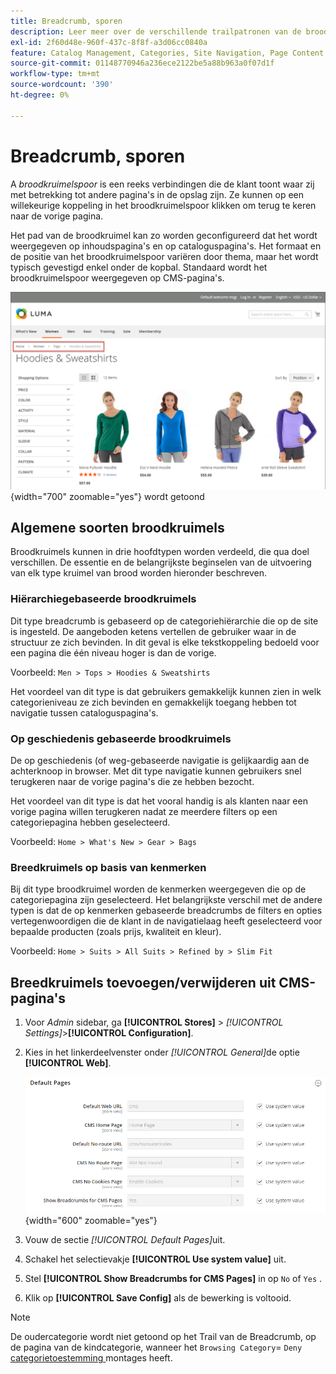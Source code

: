 ```yaml
---
title: Breadcrumb, sporen
description: Leer meer over de verschillende trailpatronen van de broodkruimelspoor en hoe te om hen te vormen om op inhoud en cataloguspagina's te verschijnen.
exl-id: 2f60d48e-960f-437c-8f8f-a3d06cc0840a
feature: Catalog Management, Categories, Site Navigation, Page Content
source-git-commit: 01148770946a236ece2122be5a88b963a0f07d1f
workflow-type: tm+mt
source-wordcount: '390'
ht-degree: 0%

---
```


# Breadcrumb, sporen

A _broodkruimelspoor_ is een reeks verbindingen die de klant toont waar zij met betrekking tot andere pagina&#39;s in de opslag zijn. Ze kunnen op een willekeurige koppeling in het broodkruimelspoor klikken om terug te keren naar de vorige pagina.

Het pad van de broodkruimel kan zo worden geconfigureerd dat het wordt weergegeven op inhoudspagina&#39;s en op cataloguspagina&#39;s. Het formaat en de positie van het broodkruimelspoor variëren door thema, maar het wordt typisch gevestigd enkel onder de kopbal. Standaard wordt het broodkruimelspoor weergegeven op CMS-pagina&#39;s.

![ Breadcrumb spoor dat in storefront ](./assets/storefront-breadcrumb-trail.png){width="700" zoomable="yes"} wordt getoond

## Algemene soorten broodkruimels

Broodkruimels kunnen in drie hoofdtypen worden verdeeld, die qua doel verschillen. De essentie en de belangrijkste beginselen van de uitvoering van elk type kruimel van brood worden hieronder beschreven.

### Hiërarchiegebaseerde broodkruimels

Dit type breadcrumb is gebaseerd op de categoriehiërarchie die op de site is ingesteld. De aangeboden ketens vertellen de gebruiker waar in de structuur ze zich bevinden. In dit geval is elke tekstkoppeling bedoeld voor een pagina die één niveau hoger is dan de vorige.

Voorbeeld: `Men > Tops > Hoodies & Sweatshirts`

Het voordeel van dit type is dat gebruikers gemakkelijk kunnen zien in welk categorieniveau ze zich bevinden en gemakkelijk toegang hebben tot navigatie tussen cataloguspagina&#39;s.

### Op geschiedenis gebaseerde broodkruimels

De op geschiedenis (of weg-gebaseerde navigatie is gelijkaardig aan de achterknoop in browser. Met dit type navigatie kunnen gebruikers snel terugkeren naar de vorige pagina&#39;s die ze hebben bezocht.

Het voordeel van dit type is dat het vooral handig is als klanten naar een vorige pagina willen terugkeren nadat ze meerdere filters op een categoriepagina hebben geselecteerd.

Voorbeeld: `Home > What's New > Gear > Bags`

### Breedkruimels op basis van kenmerken

Bij dit type broodkruimel worden de kenmerken weergegeven die op de categoriepagina zijn geselecteerd. Het belangrijkste verschil met de andere typen is dat de op kenmerken gebaseerde breadcrumbs de filters en opties vertegenwoordigen die de klant in de navigatielaag heeft geselecteerd voor bepaalde producten (zoals prijs, kwaliteit en kleur).

Voorbeeld: `Home > Suits > All Suits > Refined by > Slim Fit`

## Breedkruimels toevoegen/verwijderen uit CMS-pagina&#39;s

1. Voor _Admin_ sidebar, ga **[!UICONTROL Stores]** > _[!UICONTROL Settings]_>**[!UICONTROL Configuration]**.

1. Kies in het linkerdeelvenster onder _[!UICONTROL General]_&#x200B;de optie **[!UICONTROL Web]**.

   ![ toon Broodkruimels voor Pagina&#39;s CMS ](../configuration-reference/general/assets/web-default-pages.png){width="600" zoomable="yes"}

1. Vouw de sectie _[!UICONTROL Default Pages]_&#x200B;uit.

1. Schakel het selectievakje **[!UICONTROL Use system value]** uit.

1. Stel **[!UICONTROL Show Breadcrumbs for CMS Pages]** in op `No` of `Yes` .

1. Klik op **[!UICONTROL Save Config]** als de bewerking is voltooid.

>[!NOTE]
>
>De oudercategorie wordt niet getoond op het Trail van de Breadcrumb, op de pagina van de kindcategorie, wanneer het `Browsing Category`= `Deny` [ categorietoestemming ](category-permissions.md) montages heeft.
